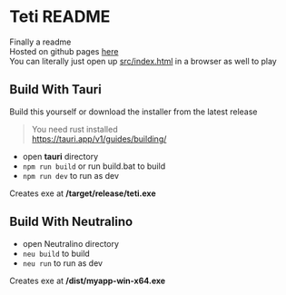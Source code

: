 # Teti README

Finally a readme  
Hosted on github pages [here](https://titanplayz100.github.io/teti/)  
You can literally just open up [src/index.html](src/index.html) in a browser as well to play 

## Build With Tauri
Build this yourself or download the installer from the latest release

> You need rust installed  
> https://tauri.app/v1/guides/building/

- open **tauri** directory
- `npm run build` or run build.bat to build
- `npm run dev` to run as dev

Creates exe at **/target/release/teti.exe**  

## Build With Neutralino

- open Neutralino directory
- `neu build` to build
- `neu run` to run as dev

Creates exe at **/dist/myapp-win-x64.exe**